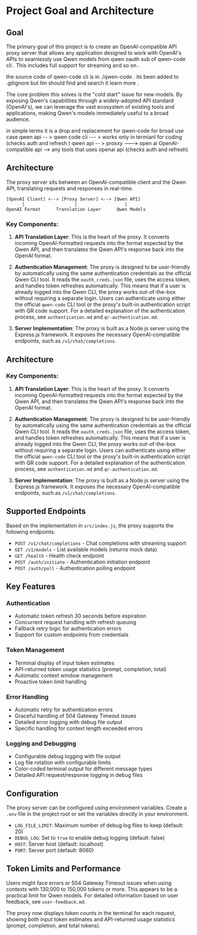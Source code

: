 # Project Goal and Architecture

## Goal

The primary goal of this project is to create an OpenAI-compatible API proxy server that allows any application designed to work with OpenAI's APIs to seamlessly use Qwen models from qwen oauth sub of qwen-code cli  . This includes full support for streaming and so on . 

the source code of qwen-code cli is in ./qwen-code . its been added to .gitignore but llm should find and search it learn more . 

The core problem this solves is the "cold start" issue for new models. By exposing Qwen's capabilities through a widely-adopted API standard (OpenAI's), we can leverage the vast ecosystem of existing tools and applications, making Qwen's models immediately useful to a broad audience.

in simple terms it is a drop and replacement for qwen-code for broad use case 
qwen api -- > qwen code cli --- > works only in termianl for  coding 
            (checks auth and refresh )
qwen api -- > proxxy ---> open ai OpenAI-compatible api --> any tools that uses openai api
            (checks auth and refresh)

## Architecture

The proxy server sits between an OpenAI-compatible client and the Qwen API, translating requests and responses in real-time.

```
[OpenAI Client] <--> [Proxy Server] <--> [Qwen API]
      |                   |                  |
OpenAI Format      Translation Layer      Qwen Models
```

### Key Components:

1.  **API Translation Layer**: This is the heart of the proxy. It converts incoming OpenAI-formatted requests into the format expected by the Qwen API, and then translates the Qwen API's response back into the OpenAI format.

2.  **Authentication Management**: The proxy is designed to be user-friendly by automatically using the same authentication credentials as the official Qwen CLI tool. It reads the `oauth_creds.json` file, uses the access token, and handles token refreshes automatically. This means that if a user is already logged into the Qwen CLI, the proxy works out-of-the-box without requiring a separate login. Users can authenticate using either the official `qwen-code` CLI tool or the proxy's built-in authentication script with QR code support. For a detailed explanation of the authentication process, see `authentication.md` and `qr-authentication.md`.

3.  **Server Implementation**: The proxy is built as a Node.js server using the Express.js framework. It exposes the necessary OpenAI-compatible endpoints, such as `/v1/chat/completions`.

## Architecture

### Key Components:

1.  **API Translation Layer**: This is the heart of the proxy. It converts incoming OpenAI-formatted requests into the format expected by the Qwen API, and then translates the Qwen API's response back into the OpenAI format.

2.  **Authentication Management**: The proxy is designed to be user-friendly by automatically using the same authentication credentials as the official Qwen CLI tool. It reads the `oauth_creds.json` file, uses the access token, and handles token refreshes automatically. This means that if a user is already logged into the Qwen CLI, the proxy works out-of-the-box without requiring a separate login. Users can authenticate using either the official `qwen-code` CLI tool or the proxy's built-in authentication script with QR code support. For a detailed explanation of the authentication process, see `authentication.md` and `qr-authentication.md`.

3.  **Server Implementation**: The proxy is built as a Node.js server using the Express.js framework. It exposes the necessary OpenAI-compatible endpoints, such as `/v1/chat/completions`.

## Supported Endpoints

Based on the implementation in `src/index.js`, the proxy supports the following endpoints:
- `POST /v1/chat/completions` - Chat completions with streaming support
- `GET /v1/models` - List available models (returns mock data)
- `GET /health` - Health check endpoint
- `POST /auth/initiate` - Authentication initiation endpoint
- `POST /auth/poll` - Authentication polling endpoint

## Key Features

### Authentication
- Automatic token refresh 30 seconds before expiration
- Concurrent request handling with refresh queuing
- Fallback retry logic for authentication errors
- Support for custom endpoints from credentials

### Token Management
- Terminal display of input token estimates
- API-returned token usage statistics (prompt, completion, total)
- Automatic context window management
- Proactive token limit handling

### Error Handling
- Automatic retry for authentication errors
- Graceful handling of 504 Gateway Timeout issues
- Detailed error logging with debug file output
- Specific handling for context length exceeded errors

### Logging and Debugging
- Configurable debug logging with file output
- Log file rotation with configurable limits
- Color-coded terminal output for different message types
- Detailed API request/response logging in debug files

## Configuration

The proxy server can be configured using environment variables. Create a `.env` file in the project root or set the variables directly in your environment.

- `LOG_FILE_LIMIT`: Maximum number of debug log files to keep (default: 20)
- `DEBUG_LOG`: Set to `true` to enable debug logging (default: false)
- `HOST`: Server host (default: localhost)
- `PORT`: Server port (default: 8080)

## Token Limits and Performance

Users might face errors or 504 Gateway Timeout issues when using contexts with 130,000 to 150,000 tokens or more. This appears to be a practical limit for Qwen models. For detailed information based on user feedback, see `user-feedback.md`.

The proxy now displays token counts in the terminal for each request, showing both input token estimates and API-returned usage statistics (prompt, completion, and total tokens).
